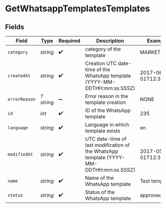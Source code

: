 # GetWhatsappTemplatesTemplates


## Fields

| Field                                                                                  | Type                                                                                   | Required                                                                               | Description                                                                            | Example                                                                                |
| -------------------------------------------------------------------------------------- | -------------------------------------------------------------------------------------- | -------------------------------------------------------------------------------------- | -------------------------------------------------------------------------------------- | -------------------------------------------------------------------------------------- |
| `category`                                                                             | *string*                                                                               | :heavy_check_mark:                                                                     | category of the template                                                               | MARKETING                                                                              |
| `createdAt`                                                                            | *string*                                                                               | :heavy_check_mark:                                                                     | Creation UTC date-time of the WhatsApp template (YYYY-MM-DDTHH:mm:ss.SSSZ)             | 2017-06-01T12:30:00Z                                                                   |
| `errorReason`                                                                          | *?string*                                                                              | :heavy_minus_sign:                                                                     | Error reason in the template creation                                                  | NONE                                                                                   |
| `id`                                                                                   | *int*                                                                                  | :heavy_check_mark:                                                                     | ID of the WhatsApp template                                                            | 235                                                                                    |
| `language`                                                                             | *string*                                                                               | :heavy_check_mark:                                                                     | Language in which template exists                                                      | en                                                                                     |
| `modifiedAt`                                                                           | *string*                                                                               | :heavy_check_mark:                                                                     | UTC date-time of last modification of the WhatsApp template (YYYY-MM-DDTHH:mm:ss.SSSZ) | 2017-05-01T12:30:00Z                                                                   |
| `name`                                                                                 | *string*                                                                               | :heavy_check_mark:                                                                     | Name of the WhatsApp template                                                          | Test template                                                                          |
| `status`                                                                               | *string*                                                                               | :heavy_check_mark:                                                                     | Status of the WhatsApp template                                                        | approved                                                                               |